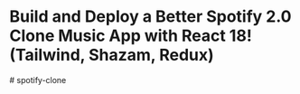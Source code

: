 # Build and Deploy a Better Spotify 2.0 Clone Music App with React 18! (Tailwind, Shazam, Redux)

#   s p o t i f y - c l o n e  
 